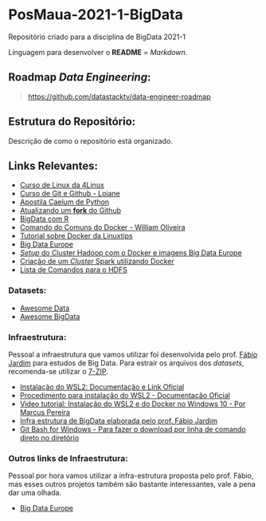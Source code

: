 # PosMaua-2021-1-BigData
Repositório criado para a disciplina de BigData 2021-1

Linguagem para desenvolver o **README** = *Markdown*.

## Roadmap ***Data Engineering***:
> https://github.com/datastacktv/data-engineer-roadmap

## Estrutura do Repositório:

Descrição de como o repositório está organizado.

## Links Relevantes:

- [Curso de Linux da 4Linux](https://4linux.com.br/cursos/treinamento/linux-beginners-in-cloud/)
- [Curso de Git e Github - Loiane](https://www.youtube.com/watch?v=UMhskLXJuq4)
- [Apostila Caelum de Python](https://www.caelum.com.br/apostila/apostila-python-orientacao-a-objetos.pdf)
- [Atualizando um **fork** do Github](https://www.lambda3.com.br/2016/02/mantendo-um-fork-atualizado-no-github/)
- [BigData com R](https://github.com/rstudio/bigdataclass)
- [Comando do Comuns do Docker - William Oliveira](https://woliveiras.com.br/posts/comandos-mais-utilizados-no-docker/)
- [Tutorial sobre Docker da Linuxtips](https://www.youtube.com/watch?v=0xxHiOSJVe8&list=PLf-O3X2-mxDkiUH0r_BadgtELJ_qyrFJ_)
- [Big Data Europe](https://www.big-data-europe.eu/)
- [*Setup* do Cluster Hadoop com o Docker e imagens Big Data Europe](https://clubhouse.io/developer-how-to/how-to-set-up-a-hadoop-cluster-in-docker/)
- [Criação de um *Cluster* Spark utilizando Docker](https://medium.com/agile-lab-engineering/how-to-create-an-apache-spark-3-0-development-cluster-on-a-single-machine-using-docker-964478c3735b)
- [Lista de Comandos para o HDFS](https://images.linoxide.com/hadoop-hdfs-commands-cheatsheet.pdf)

### Datasets:

- [Awesome Data](https://github.com/awesomedata/awesome-public-datasets)
- [Awesome BigData](https://github.com/0xnr/awesome-bigdata)

### Infraestrutura:

Pessoal a infraestrutura que vamos utilizar foi desenvolvida pelo prof. [Fábio Jardim](https://github.com/fabiogjardim/bigdata_docker) para estudos de Big Data. Para estrair os arquivos dos *datasets*, recomenda-se utilizar o [7-ZIP]().

- [Instalação do WSL2: Documentação e Link Oficial](https://docs.microsoft.com/pt-br/windows/wsl/about)
- [Procedimento para instalação do WSL2 -  Documentação Oficial](https://docs.microsoft.com/pt-br/windows/wsl/install-win10)
- [Video tutorial: Instalação do WSL2 e do Docker no Windows 10 - Por Marcus Pereira](https://www.youtube.com/watch?v=oQ08ZaOAiGU)
- [Infra estrutura de BigData elaborada pelo prof. Fábio Jardim](https://github.com/fabiogjardim/bigdata_docker)
- [Git Bash for Windows - Para fazer o download por linha de comando direto no diretório](https://gitforwindows.org/)

### Outros links de Infraestrutura:

Pessoal por hora vamos utilizar a infra-estrutura proposta pelo prof. Fábio, mas esses outros projetos também são bastante interessantes, vale a pena dar uma olhada.
- [Big Data Europe](https://github.com/big-data-europe)

